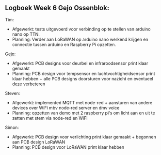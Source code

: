 
## Logboek Week 6 Gejo Ossenblok: 

Tim:
- Afgewerkt: tests uitgevoerd voor verbinding op te stellen van arduino nano op TTN.
- Planning: Verder aan LoRaWAN op arduino nano werkend krijgen en connectie tussen arduino en Raspberry Pi opzetten.

Gejo:
- Afgewerkt: PCB designs voor deurbel en infraroodsensor print klaar gemaakt  
- Planning: PCB design voor tempsensor en luchtvochtigheidsensor print klaar hebben + alle PCB designs doorsturen voor nazicht en eventueel deze verbeteren

Steven:
- Afgewerkt: implemented MQTT met node-red + aansturen van andere devices over WiFi mbv node-red server en dmv voice
- Planning: opzetten van demo met 2 raspberry pi's om licht aan en uit te zetten met stem via node-red en WiFi

Simon:
- Afgewerkt: PCB design voor verlichting print klaar gemaakt + begonnen aan PCB design LoRaWAN 
- Planning: PCB design voor LoRaWAN print klaar hebben
